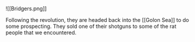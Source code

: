 ![[Bridgers.png]]

Following the revolution, they are headed back into the [[Golon Sea]] to do some prospecting. They sold one of their shotguns to some of the rat people that we encountered. 
